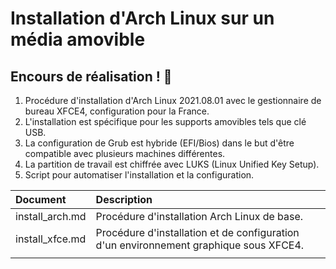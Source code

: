 # Installation d'Arch Linux sur un média amovible
## Encours de réalisation ! :hammer:

1. Procédure d'installation d'Arch Linux 2021.08.01 avec le gestionnaire de bureau XFCE4, configuration pour la France.
2. L'installation est spécifique pour les supports amovibles tels que clé USB.
3. La configuration de Grub est hybride (EFI/Bios) dans le but d'être compatible avec plusieurs machines différentes.
4. La partition de travail est chiffrée avec LUKS (Linux Unified Key Setup).
5. Script pour automatiser l'installation et la configuration.


| Document | Description |
|:--|:--|
| install_arch.md | Procédure d'installation Arch Linux de base. |
| install_xfce.md | Procédure d'installation et de configuration d'un environnement graphique sous XFCE4. |
|  |  |
